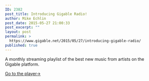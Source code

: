 ```yaml
---
ID: 2382
post_title: Introducing Gigable Radio!
author: Mike Echlin
post_date: 2015-05-27 21:00:33
post_excerpt: ""
layout: post
permalink: >
  https://www.gigable.net/2015/05/27/introducing-gigable-radio/
published: true
---
```

A monthly streaming playlist of the best new music from artists on the Gigable platform.

<a href="http://www.gigable.net/blog/gigable-radio/">Go to the player-></a>